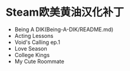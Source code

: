 # Steam欧美黄油汉化补丁
- Being A DIK(Being-A-DIK/README.md)
- Acting Lessons
- Void's Calling ep.1
- Love Season
- College Kings
- My Cute Roommate

